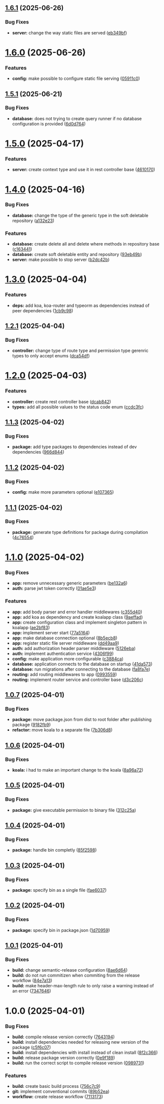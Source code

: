 ## [1.6.1](https://github.com/kukko/kool-koala/compare/v1.6.0...v1.6.1) (2025-06-26)


### Bug Fixes

* **server:** change the way static files are served ([eb349bf](https://github.com/kukko/kool-koala/commit/eb349bfcdee5420dba28cfe5a70b9b48c1e3ff86))

# [1.6.0](https://github.com/kukko/kool-koala/compare/v1.5.1...v1.6.0) (2025-06-26)


### Features

* **config:** make possible to configure static file serving ([05911c0](https://github.com/kukko/kool-koala/commit/05911c047f9e91de0f6fdd2151742272650a663f))

## [1.5.1](https://github.com/kukko/kool-koala/compare/v1.5.0...v1.5.1) (2025-06-21)


### Bug Fixes

* **database:** does not trying to create query runner if no database configuration is provided ([6d0d764](https://github.com/kukko/kool-koala/commit/6d0d764983247e7ceb93c00d6e15aee264f1fe9d))

# [1.5.0](https://github.com/kukko/kool-koala/compare/v1.4.0...v1.5.0) (2025-04-17)


### Features

* **server:** create context type and use it in rest controller base ([4610170](https://github.com/kukko/kool-koala/commit/46101700a90ece98d74cf7f84adc3bbb1c85b627))

# [1.4.0](https://github.com/kukko/kool-koala/compare/v1.3.0...v1.4.0) (2025-04-16)


### Bug Fixes

* **database:** change the type of the generic type in the soft deletable repository ([a132e23](https://github.com/kukko/kool-koala/commit/a132e2368054dea29cffd319ddbd965ab20efeae))


### Features

* **database:** create delete all and delete where methods in repository base ([c163441](https://github.com/kukko/kool-koala/commit/c16344160b5f5c342541b22e39bfc1c89c518e4b))
* **database:** create soft deletable entity and repository ([93eb49b](https://github.com/kukko/kool-koala/commit/93eb49bb9d17b19795e8b436ead318385106de5f))
* **server:** make possible to stop server ([b2dc42b](https://github.com/kukko/kool-koala/commit/b2dc42be07b810640070eefcf81c5dcd4774469d))

# [1.3.0](https://github.com/kukko/kool-koala/compare/v1.2.1...v1.3.0) (2025-04-04)


### Features

* **deps:** add koa, koa-router and typeorm as dependencies instead of peer dependencies ([1cb9c98](https://github.com/kukko/kool-koala/commit/1cb9c98677f31840fc91b1ebf6f92544b963a01f))

## [1.2.1](https://github.com/kukko/kool-koala/compare/v1.2.0...v1.2.1) (2025-04-04)


### Bug Fixes

* **controller:** change type of route type and permission type gerenric types to only accept enums ([dca54df](https://github.com/kukko/kool-koala/commit/dca54df4b6e7f7d12b2e95320e73823f449562c7))

# [1.2.0](https://github.com/kukko/kool-koala/compare/v1.1.3...v1.2.0) (2025-04-03)


### Features

* **controller:** create rest controller base ([dcab842](https://github.com/kukko/kool-koala/commit/dcab8422127018fad22b2534bb43568318948dca))
* **types:** add all possible values to the status code enum ([ccdc3fc](https://github.com/kukko/kool-koala/commit/ccdc3fce70da8f9b77d76c9a7c9a57513152ca16))

## [1.1.3](https://github.com/kukko/kool-koala/compare/v1.1.2...v1.1.3) (2025-04-02)


### Bug Fixes

* **package:** add type packages to dependencies instead of dev dependencies ([966d844](https://github.com/kukko/kool-koala/commit/966d84499b1477fc87666c6bbf7804abfcb148dc))

## [1.1.2](https://github.com/kukko/kool-koala/compare/v1.1.1...v1.1.2) (2025-04-02)


### Bug Fixes

* **config:** make more parameters optional ([e107365](https://github.com/kukko/kool-koala/commit/e107365c07236fe9d9c60ea5cad457d0caefe7e5))

## [1.1.1](https://github.com/kukko/kool-koala/compare/v1.1.0...v1.1.1) (2025-04-02)


### Bug Fixes

* **package:** generate type definitions for package during compilation ([4c76554](https://github.com/kukko/kool-koala/commit/4c76554413b8d0335c4308e6d6c95e770a0238f7))

# [1.1.0](https://github.com/kukko/kool-koala/compare/v1.0.7...v1.1.0) (2025-04-02)


### Bug Fixes

* **app:** remove unnecessary generic parameters ([be132a6](https://github.com/kukko/kool-koala/commit/be132a6a0e9757c9b5ed6a718a222ba0fa25191a))
* **auth:** parse jwt token correctly ([01ae5e3](https://github.com/kukko/kool-koala/commit/01ae5e3e3b5e6688b5d3f0ac14129998a115663a))


### Features

* **app:** add body parser and error handler middlewares ([c355d40](https://github.com/kukko/kool-koala/commit/c355d40320b9d2afe2659122a17b23c9b58f316f))
* **app:** add koa as dependency and create koalapp class ([9aeffad](https://github.com/kukko/kool-koala/commit/9aeffad095ab424ed61839eab3d5101a7455bfd7))
* **app:** create configuration class and implement singleton pattern in koalapp ([ae2bf83](https://github.com/kukko/kool-koala/commit/ae2bf83fb06832eef7da49b8367d9fe55c0d6a3e))
* **app:** implement server start ([77a5164](https://github.com/kukko/kool-koala/commit/77a51645997634caff4654f6410d3d39d1d21b5c))
* **app:** make database connection optional ([8b5ecb8](https://github.com/kukko/kool-koala/commit/8b5ecb86ca2458a6d498428fe10941689c88a5a6))
* **app:** register static file server middleware ([dd49aa9](https://github.com/kukko/kool-koala/commit/dd49aa95ecbb47937bdd5ad91759db421deace99))
* **auth:** add authorization header parser middleware ([5126eba](https://github.com/kukko/kool-koala/commit/5126eba100d9c087e688411b5cd4adec4ac41fcd))
* **auth:** implement authentication service ([4306f99](https://github.com/kukko/kool-koala/commit/4306f9991fdb225bbb0154c38306b9b518d34a5b))
* **config:** make application more configurable ([c3884ca](https://github.com/kukko/kool-koala/commit/c3884cae4b1fddb0b9dd843793357c5110b24cd2))
* **database:** application connects to the database on startup ([41da573](https://github.com/kukko/kool-koala/commit/41da5731bce4f9e7648e5f1a0cf1a8d94c4f7aea))
* **database:** run migrations after connecting to the database ([fa8fa7e](https://github.com/kukko/kool-koala/commit/fa8fa7e1a74ee93f94ea89fd5815373b982a1801))
* **routing:** add routing middlewares to app ([0993559](https://github.com/kukko/kool-koala/commit/0993559dd799086acf23fa7a4d589bc6da6ef83d))
* **routing:** implement router service and controller base ([d3c206c](https://github.com/kukko/kool-koala/commit/d3c206cd31956edcbfc5931ebef784117d976dec))

## [1.0.7](https://github.com/kukko/kool-koala/compare/v1.0.6...v1.0.7) (2025-04-01)


### Bug Fixes

* **package:** move package.json from dist to root folder after publishing package ([9182fb9](https://github.com/kukko/kool-koala/commit/9182fb9b795c0446bf542ab048ba46e82a295720))
* **refactor:** move koala to a separate file ([7b306d8](https://github.com/kukko/kool-koala/commit/7b306d8b52e270d11be1b8294836164fec9d7e55))

## [1.0.6](https://github.com/kukko/kool-koala/compare/v1.0.5...v1.0.6) (2025-04-01)


### Bug Fixes

* **koala:** i had to make an important change to the koala ([8a96a72](https://github.com/kukko/kool-koala/commit/8a96a725bc178770854d2a6194ac11cdc802e189))

## [1.0.5](https://github.com/kukko/kool-koala/compare/v1.0.4...v1.0.5) (2025-04-01)


### Bug Fixes

* **package:** give executable permission to binary file ([312c25a](https://github.com/kukko/kool-koala/commit/312c25af2c0dfc9c21c0bb10a2d71a8751c1d812))

## [1.0.4](https://github.com/kukko/kool-koala/compare/v1.0.3...v1.0.4) (2025-04-01)


### Bug Fixes

* **package:** handle bin completly ([85f2598](https://github.com/kukko/kool-koala/commit/85f259824e104944cce9585b2c6ef874be2db8bb))

## [1.0.3](https://github.com/kukko/kool-koala/compare/v1.0.2...v1.0.3) (2025-04-01)


### Bug Fixes

* **package:** specify bin as a single file ([fae6037](https://github.com/kukko/kool-koala/commit/fae6037677224a10c8c525dcf57c2b8b1e566b8b))

## [1.0.2](https://github.com/kukko/kool-koala/compare/v1.0.1...v1.0.2) (2025-04-01)


### Bug Fixes

* **package:** specify bin in package.json ([1d70959](https://github.com/kukko/kool-koala/commit/1d709597ec6e819a1386072e1140ed3aef1f22be))

## [1.0.1](https://github.com/kukko/kool-koala/compare/v1.0.0...v1.0.1) (2025-04-01)


### Bug Fixes

* **build:** change semantic-release configuration ([8ae6d64](https://github.com/kukko/kool-koala/commit/8ae6d6489189891ab57e72db43f23748c71740bb))
* **build:** do not run commitizen when commiting from the release workflow ([84e7a13](https://github.com/kukko/kool-koala/commit/84e7a13c75aeb7316e5303d9e3fa6d2046e1302a))
* **build:** make header-max-length rule to only raise a warning instead of an error ([7347646](https://github.com/kukko/kool-koala/commit/7347646e3046261a54264f0dba51cd616b15e514))

# 1.0.0 (2025-04-01)


### Bug Fixes

* **build:** compile release version correctly ([7643194](https://github.com/kukko/kool-koala/commit/7643194248646bbca96e8b474c3f580d0c3b6380))
* **build:** install dependencies needed for releasing new version of the package ([c5f6c07](https://github.com/kukko/kool-koala/commit/c5f6c079e3b1be0fad095bcedc96ee6f721f2f5b))
* **build:** install dependencies with install instead of clean install ([8f2c366](https://github.com/kukko/kool-koala/commit/8f2c3662261adbdc9cde9f530126f225848119f1))
* **build:** release package version correctly ([0e9f189](https://github.com/kukko/kool-koala/commit/0e9f189b6b236829cbdfda676860fcf09eeff9e0))
* **build:** run the correct script to compile release version ([0989731](https://github.com/kukko/kool-koala/commit/0989731489eb8efea6484687245da0b8734ea1ac))


### Features

* **build:** create basic build process ([756c7c9](https://github.com/kukko/kool-koala/commit/756c7c9e9b59cd79b236fa97d25da320178ae10c))
* **git:** implement conventional commits ([89b52ea](https://github.com/kukko/kool-koala/commit/89b52eaf6059c3a0cab89f381f6f7674242ab8fb))
* **workflow:** create release workflow ([7113173](https://github.com/kukko/kool-koala/commit/7113173808d074ae7d7142517923fcbdb165e3bf))
